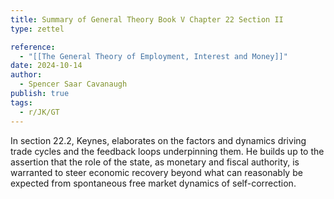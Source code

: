 ```yaml
---
title: Summary of General Theory Book V Chapter 22 Section II
type: zettel

reference:
  - "[[The General Theory of Employment, Interest and Money]]"
date: 2024-10-14
author:
  - Spencer Saar Cavanaugh
publish: true
tags:
  - r/JK/GT
---
```


In section 22.2, Keynes, elaborates on the factors and dynamics driving trade cycles and the feedback loops underpinning them. He builds up to the assertion that the role of the state, as monetary and fiscal authority, is warranted to steer economic recovery beyond what can reasonably be expected from spontaneous free market dynamics of self-correction.
